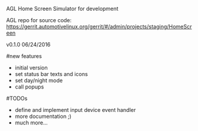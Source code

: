 AGL Home Screen Simulator for development


AGL repo for source code:
https://gerrit.automotivelinux.org/gerrit/#/admin/projects/staging/HomeScreen


v0.1.0
06/24/2016

#new features
- initial version
- set status bar texts and icons
- set day/night mode
- call popups

#TODOs
- define and implement input device event handler
- more documentation ;)
- much more...
